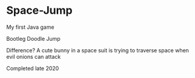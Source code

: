 # Space-Jump
My first Java game

Bootleg Doodle Jump

Difference? A cute bunny in a space suit is trying to traverse space when evil onions can attack



Completed late 2020
